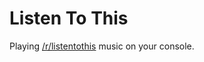 # Listen To This

Playing [/r/listentothis](https://www.reddit.com/r/listentothis) music on your console.
